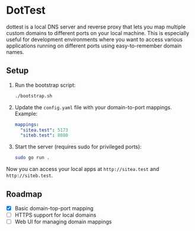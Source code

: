 
# DotTest
dottest is a local DNS server and reverse proxy that lets you map multiple custom domains to different ports on your local machine. This is especially useful for development environments where you want to access various applications running on different ports using easy-to-remember domain names.

## Setup

1. Run the bootstrap script:
   ```sh
   ./bootstrap.sh
   ```

2. Update the `config.yaml` file with your domain-to-port mappings. Example:
   ```yaml
   mappings:
     "sitea.test": 5173
     "siteb.test": 8080
   ```

3. Start the server (requires sudo for privileged ports):
   ```sh
   sudo go run .
   ```

Now you can access your local apps at `http://sitea.test` and `http://siteb.test`.

## Roadmap
- [x] Basic domain-top-port mapping
- [ ] HTTPS support for local domains
- [ ] Web UI for managing domain mappings
